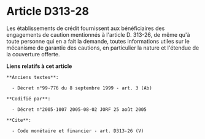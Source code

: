 # Article D313-28

Les établissements de crédit fournissent aux bénéficiaires des engagements de caution mentionnés à l'article D. 313-26, de
même qu'à toute personne qui en a fait la demande, toutes informations utiles sur le mécanisme de garantie des cautions, en
particulier la nature et l'étendue de la couverture offerte.

**Liens relatifs à cet article**

	**Anciens textes**:

	  - Décret n°99-776 du 8 septembre 1999 - art. 3 (Ab)

	**Codifié par**:

	  - Décret n°2005-1007 2005-08-02 JORF 25 août 2005

	**Cite**:

	  - Code monétaire et financier - art. D313-26 (V)
